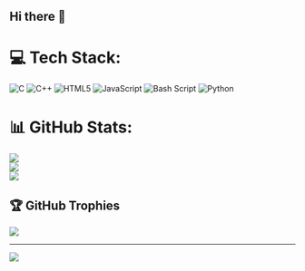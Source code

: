 ## Hi there 👋

# 💻 Tech Stack:
![C](https://img.shields.io/badge/c-%2300599C.svg?style=for-the-badge&logo=c&logoColor=white) ![C++](https://img.shields.io/badge/c++-%2300599C.svg?style=for-the-badge&logo=c%2B%2B&logoColor=white) ![HTML5](https://img.shields.io/badge/html5-%23E34F26.svg?style=for-the-badge&logo=html5&logoColor=white) ![JavaScript](https://img.shields.io/badge/javascript-%23323330.svg?style=for-the-badge&logo=javascript&logoColor=%23F7DF1E) ![Bash Script](https://img.shields.io/badge/bash_script-%23121011.svg?style=for-the-badge&logo=gnu-bash&logoColor=white) ![Python](https://img.shields.io/badge/python-3670A0?style=for-the-badge&logo=python&logoColor=ffdd54)
# 📊 GitHub Stats:
![](https://github-readme-stats.vercel.app/api?username=SilVeRMEP&theme=dark&hide_border=false&include_all_commits=false&count_private=false)<br/>
![](https://nirzak-streak-stats.vercel.app/?user=SilVeRMEP&theme=dark&hide_border=false)<br/>
![](https://github-readme-stats.vercel.app/api/top-langs/?username=SilVeRMEP&theme=dark&hide_border=false&include_all_commits=false&count_private=false&layout=compact)

## 🏆 GitHub Trophies
![](https://github-profile-trophy.vercel.app/?username=SilVeRMEP&theme=radical&no-frame=false&no-bg=true&margin-w=4)

---
[![](https://visitcount.itsvg.in/api?id=SilVeRMEP&icon=2&color=0)](https://visitcount.itsvg.in)

<!-- Proudly created with GPRM ( https://gprm.itsvg.in ) -->
<!--
**SilVeRMEP/SilVeRMEP** is a ✨ _special_ ✨ repository because its `README.md` (this file) appears on your GitHub profile.

Here are some ideas to get you started:

- 🔭 I’m currently working on ...
- 🌱 I’m currently learning ...
- 👯 I’m looking to collaborate on ...
- 🤔 I’m looking for help with ...
- 💬 Ask me about ...
- 📫 How to reach me: ...
- 😄 Pronouns: ...
- ⚡ Fun fact: ...
-->
